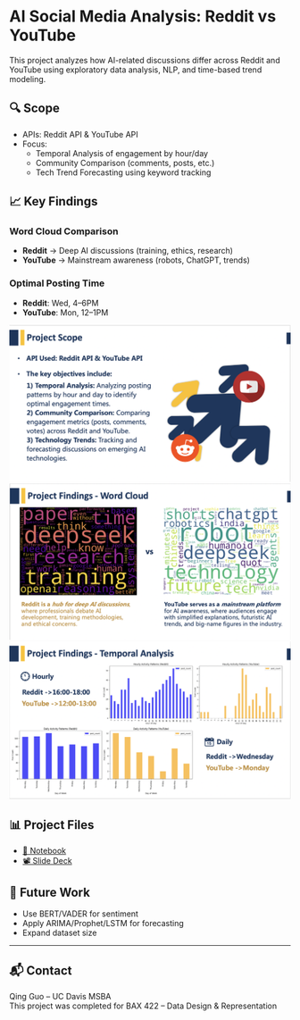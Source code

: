 # AI Social Media Analysis: Reddit vs YouTube

This project analyzes how AI-related discussions differ across Reddit and YouTube using exploratory data analysis, NLP, and time-based trend modeling.

## 🔍 Scope
- APIs: Reddit API & YouTube API
- Focus:
  - Temporal Analysis of engagement by hour/day
  - Community Comparison (comments, posts, etc.)
  - Tech Trend Forecasting using keyword tracking

## 📈 Key Findings

### Word Cloud Comparison
- **Reddit** → Deep AI discussions (training, ethics, research)
- **YouTube** → Mainstream awareness (robots, ChatGPT, trends)

### Optimal Posting Time
- **Reddit**: Wed, 4–6PM
- **YouTube**: Mon, 12–1PM

![Scope](images/scope.png)
![Word Cloud](images/wordcloud.png)
![Temporal Analysis](images/temporal.png)

## 📊 Project Files
- [🧠 Notebook](code/AI_SocialMedia_Analysis.ipynb)
- [📽 Slide Deck](slides/AI_Temporal_Trends_Presentation.pptx)

## 🚀 Future Work
- Use BERT/VADER for sentiment
- Apply ARIMA/Prophet/LSTM for forecasting
- Expand dataset size

---

## 📬 Contact
Qing Guo – UC Davis MSBA  
This project was completed for BAX 422 – Data Design & Representation
